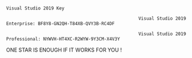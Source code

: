                                                                       Visual Studio 2019 Key

                                                      Visual Studio 2019 Enterprise: BF8Y8-GN2QH-T84XB-QVY3B-RC4DF

                                                      Visual Studio 2019 Professional: NYWVH-HT4XC-R2WYW-9Y3CM-X4V3Y

ONE STAR IS ENOUGH IF IT WORKS FOR YOU !
